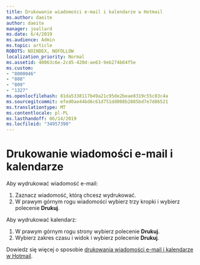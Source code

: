 ```yaml
---
title: Drukowanie wiadomości e-mail i kalendarze w Hotmail
ms.author: daeite
author: daeite
manager: joallard
ms.date: 6/4/2019
ms.audience: Admin
ms.topic: article
ROBOTS: NOINDEX, NOFOLLOW
localization_priority: Normal
ms.assetid: 40063c6e-2c45-420d-ae63-9eb274b64f5e
ms.custom:
- "8000046"
- "808"
- "809"
- "1327"
ms.openlocfilehash: 81da5338117b49a21c95de2beae8319c55c83c4a
ms.sourcegitcommit: efed0ae44bd6c61d751dd008b2885bd7e7d86521
ms.translationtype: MT
ms.contentlocale: pl-PL
ms.lasthandoff: 06/14/2019
ms.locfileid: "34957390"
---
```

# <a name="print-email-and-calendars"></a>Drukowanie wiadomości e-mail i kalendarze

Aby wydrukować wiadomość e-mail:
  
1. Zaznacz wiadomość, którą chcesz wydrukować.
1. W prawym górnym rogu wiadomości wybierz trzy kropki i wybierz polecenie **Drukuj**.

Aby wydrukować kalendarz:

1. W prawym górnym rogu strony wybierz polecenie **Drukuj**.
1. Wybierz zakres czasu i widok i wybierz polecenie **Drukuj**.

Dowiedz się więcej o sposobie [drukowania wiadomości e-mail i kalendarze w Hotmail](https://go.microsoft.com/fwlink/p/?linkid=2001208&amp;clcid=0x409).